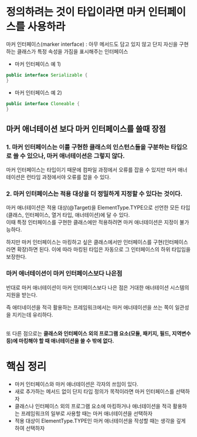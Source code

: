 # 정의하려는 것이 타입이라면 마커 인터페이스를 사용하라

마커 인터페이스(marker interface) : 아무 메서드도 담고 있지 않고 단지 자신을 구현하는 클래스가 특정 속성을 가짐을 표시해주는 인터페이스

- 마커 인터페이스 예 1)
```java
public interface Serializable {
}
```

- 마커 인터페이스 예 2)
```java
public interface Cloneable {
}
```

## 마커 애너테이션 보다 마커 인터페이스를 쓸때 장점

### 1. 마커 인터페이스는 이를 구현한 클래스의 인스턴스들을 구분하는 타입으로 쓸 수 있으나, 마커 애너테이션은 그렇지 않다.

마커 인터페이스는 타입이기 때문에 컴파일 과정에서 오류를 잡을 수 있지만 마커 애너테이션은 런타임 과정에서야 오류를 잡을 수 있다.

### 2. 마커 인터페이스는 적용 대상을 더 정밀하게 지정할 수 있다는 것이다.

마커 애너테이션은 적용 대상(@Target)을 ElementType.TYPE으로 선언한 모든 타입(클래스, 인터페이스, 열거 타입, 애너테이션)에 달 수 있다.<br>
이때 특정 인터페이스를 구현한 클래스에만 적용하려면 마커 애너테이션은 지정이 불가능하다.<br>

하지만 마커 인터페이스는 마킹하고 싶은 클래스에서만 인터페이스를 구현(인터페이스라면 확장)하면 된다. 
이에 따라 마킹된 타입은 자동으로 그 인터페이스의 하위 타입임을 보장한다.

### 마커 애너테이션이 마커 인터페이스보다 나은점

반대로 마커 애너테이션이 마커 인터페이스보다 나은 점은 거대한 애너테이션 시스템의 지원을 받는다.<br>

즉 애터네이션을 적극 활용하는 프레임워크에서는 마커 애너테이션을 쓰는 쪽이 일관성을 지키는데 유리하다.<br><br>

또 다른 점으로는 **클래스와 인터페이스 외의 프로그램 요소(모듈, 패키지, 필드, 지역변수 등)에 마킹해야 할 때 애너테이션을 쓸 수 밖에 없다.**

# 핵심 정리

- 마커 인터페이스와 마커 애너테이션은 각자의 쓰임이 있다.
- 새로 추가하는 메서드 없이 단지 타입 정의가 목적이라면 마커 인터페이스를 선택하자
- 클래스나 인터페이스 외의 프로그램 요소에 마킹하거나 애너테이션을 적극 활용하는 프레임워크의 일부로 사용할 때는 마커 애너테이션을 선택하자
- 적용 대상이 ElementType.TYPE인 마커 애너테이션을 작성할 때는 생각을 깊게 하여 선택하자


